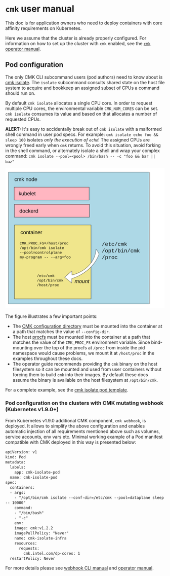 <!--
Copyright (c) 2017 Intel Corporation

Licensed under the Apache License, Version 2.0 (the "License");
you may not use this file except in compliance with the License.
You may obtain a copy of the License at

     http://www.apache.org/licenses/LICENSE-2.0

Unless required by applicable law or agreed to in writing, software
distributed under the License is distributed on an "AS IS" BASIS,
WITHOUT WARRANTIES OR CONDITIONS OF ANY KIND, either express or implied.
See the License for the specific language governing permissions and
limitations under the License.
-->

# `cmk` user manual

This doc is for application owners who need to deploy containers with
core affinity requirements on Kubernetes.

Here we assume that the cluster is already properly configured. For
information on how to set up the cluster with `cmk` enabled, see the
[`cmk` operator manual][doc-operator].

## Pod configuration

The only CMK CLI subcommand users (pod authors) need to know about is
[cmk isolate][cmk-isolate]. The `isolate` subcommand consults shared state
on the host file system to acquire and bookkeep an assigned subset of CPUs
a command should run on.

By default `cmk isolate` allocates a single CPU core. In order to request
multiple CPU cores, the environmental variable `CMK_NUM_CORES` can be set.
`cmk isolate` consumes its value and based on that allocates a number
of requested CPUs.

**ALERT:** It's easy to accidentally break out of `cmk isolate` with a malformed
shell command in user pod specs. For example:
`cmk isolate echo foo && sleep 100` isolates _only the execution of `echo`_!
The assigned CPUs are wrongly freed early when `cmk` returns. To avoid this
situation, avoid forking in the shell command, or alternately isolate a shell
and wrap your complex command:
`cmk isolate --pool=<pool> /bin/bash -- -c "foo && bar || baz"`

![User container diagram](images/user-container.svg)

The figure illustrates a few important points:

- The [CMK configuration directory][doc-config] must be mounted into the
  container at a path that matches the value of `--config-dir`.
- The host [procfs][procfs] must be mounted into the container at a path that matches
  the value of the `CMK_PROC_FS` environment variable. Since bind-mounting
  over the top of the procfs at `/proc` from inside the pid namespace would
  cause problems, we mount it at `/host/proc` in the examples throughout these
  docs.
- The operator guide recommends providing the `cmk` binary on the host
  filesystem so it can be mounted and used from user containers without forcing
  them to build `cmk` into their images. By default these docs assume the
  binary is available on the host filesystem at `/opt/bin/cmk`.

For a complete example, see the [cmk isolate pod template][isolate-template].

### Pod configuration on the clusters with CMK mutating webhook (Kubernetes v1.9.0+)

From Kubernetes v1.9.0 additional CMK component, `cmk webhook`, is deployed.
It allows to simplify the above configuration and enables automatic injection
of all requirements mentioned above such as volumes, service accounts, env vars etc.
Minimal working example of a Pod manifest compatible with CMK deployed in this way
is presented below:
```
apiVersion: v1
kind: Pod
metadata:
  labels:
    app: cmk-isolate-pod
  name: cmk-isolate-pod
spec:
  containers:
  - args:
    - "/opt/bin/cmk isolate --conf-dir=/etc/cmk --pool=dataplane sleep -- 10000"
    command:
    - "/bin/bash"
    - "-c"
    env:
    image: cmk:v1.2.2
    imagePullPolicy: "Never"
    name: cmk-isolate-infra
    resources:
      requests:
        cmk.intel.com/dp-cores: 1
  restartPolicy: Never
```
For more details please see [webhook CLI manual][cmk-webhook] and
[operator manual][doc-operator].

[doc-config]: config.md
[doc-operator]: operator.md
[isolate-template]: ../resources/pods/cmk-isolate-pod.yaml
[cmk-isolate]: cli.md#cmk-isolate
[cmk-webhook]: cli.md#cmk-webhook
[procfs]: http://man7.org/linux/man-pages/man5/proc.5.html
